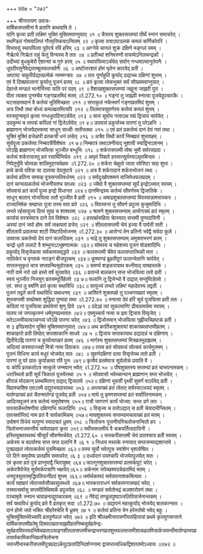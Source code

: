+++
title = "२७२"

+++
श्रीनारायण उवाच-  
वार्षिकसप्तमीनां वै व्रतानि कथयामि ते ।  
यानि कृत्वा व्रती लक्ष्मि! भुक्तिं मुक्तिमवाप्नुयात् ॥१ ॥
चैत्रस्य शुक्लसप्तम्यां तीर्थे स्नानं समाचरेत् ।  
स्थण्डिलं गोमयालिप्तं गौरमृत्तिकयाऽन्वितम् ॥२ ॥
कृत्वा तत्राऽष्टदलकं कमलं कर्णिकोपरि ।  
विभावसुं स्थापयित्वा पूर्वपत्रे रविं हरिम् ॥३ ॥
आग्नेये चानलं शुक्रं दक्षिणे मङ्गलं यमम् ।  
नैर्ऋत्ये निर्ऋतं राहुं केतुं विन्यस्य वै ततः ॥४ ॥
प्रतीच्यां शनिवरुणौ वायव्येऽनिलचन्द्रकौ ।  
उदीच्यां बुधकुबेरौ ऐशान्यां च गुरुं हरम् ॥५ ॥
स्थापयित्वाऽर्चयेत् सर्वान् गन्धमाल्यानुलेपनैः ।  
धूपदीपसुनैवेद्यताम्बूलफलचर्वणैः ॥६ ॥
अष्टोत्तरशतं होमं घृतेन कारयेद् व्रती ।  
अष्टाष्ट चाहुतीर्दद्यात्प्रत्येकं नाममन्त्रतः ॥७ ॥
ततः पूर्णाहुतिं कुर्याद् दद्याच्च दक्षिणां शुभाम् ।  
एवं वै दिक्प्रपालानां कुर्यात्तु पूजनं व्रतम् ॥८ ॥
व्रतं कृत्वा त्वेकभुक्तं सर्वं सौख्यमवाप्नुयात् ।  
देहान्ते मण्डलं भानोर्भित्त्वा याति परं पदम् ॥९ ॥
वैशाखशुक्लसप्तम्यां जह्नुना जाह्नवी पुरा ।  
पीता त्यक्ता पुनश्चैव गङ्गाव्रतमिदं मतम् ॥1.272.१० ॥
गङ्गां तु जाह्नवी स्नात्वा पूजयेदुपचारकैः ।  
घटसाहस्रदानं वै कर्तव्यं भूतिमिच्छता ॥११ ॥
सप्तकुलं नयेत्स्वर्गं गङ्गाव्रतमिदं शुभम् ।  
अत्र तिथौ तथा बोध्यं कमलव्रतमित्यपि ॥१२ ॥
तिलमात्रसुवर्णस्य कर्तव्यं कमलं शुभम् ।  
वस्त्रयुग्मावृतं कृत्वा गन्धधूपादिनाऽर्चयेत् ॥१३ ॥
सायं सूर्याय नत्वाऽथ पद्मं द्विजाय चार्पयेत् ।  
उदकुम्भं च तत्पद्मं कपिलां गां द्विजेऽर्पयेत् ॥१ ४॥
उपवासं प्रकुर्याच्च पारणां तु परेऽहनि ।  
ब्राह्मणान् भोजयेद्भक्त्या साधून् साध्वीः सतीस्तथा ॥१५ ॥
एवं व्रतं प्रकर्तव्यं दानं देयं गवां तथा ।  
भुक्तिं मुक्तिं व्रजेन्नारी व्रतकर्त्री धनं लसेत् ॥१६ ॥
अत्रैव तिथौ कार्यं निम्बव्रतं शुभावहम् ।  
सूर्यपूजा प्रकर्तव्या निम्बपत्रैर्विशेषतः ॥१ ७॥
निम्बपत्रं तथाऽश्नीयाद् भूशायी स्याद्विनाऽशनम् ।  
परेऽह्नि ब्राह्मणान् भोजयित्वा भुञ्जीत बन्धुभिः ॥१८ ॥
शर्करासप्तमी त्वेषा भूमौ सर्वरसप्रदा ।  
कर्तव्यं शर्करायास्तु व्रतं रसार्थिभिर्यतः ॥१९ ॥
अमृतं पिबतो हस्तात्सूर्यस्याऽमृतबिन्दवः ।  
निपेतुर्भुवि चोत्पन्ना शालिमुद्गयवेक्षवः ॥1.272.२० ॥
शर्करा चेक्षुतो जाता रवेरिष्टा सदा शुभा ।  
हव्ये कव्ये पवित्रा सा दातव्या देवतुष्टये ॥२१ ॥
अत्र वै शर्करादानं शर्कराभोजनं तथा ।  
कर्तव्यं व्रतिना सम्यक् पुत्रसन्ततिवर्धनम् ॥२२ ॥
सर्वदुःखोपशमनं वाजिमेधफलप्रदम् ।  
दानं चान्यत्प्रकर्तव्यं भोजनीयाश्च साधवः ॥२३ ॥
ज्येष्ठे वै शुक्लसप्तम्यां सूर्यं इन्द्रोऽभवत् स्वयम् ।  
सोपवासं व्रतं कार्यं पूज्य इन्द्रो विधानत ॥२४॥
दानमिन्द्रस्य कर्तव्यं सौवर्णस्य द्विजातिके ।  
साधून् बालान् भोजयित्वा ततौ भुञ्जीत वै व्रती ॥१५ ॥
अषाढशुक्लसप्तम्यां विवस्वान्नामभास्करः ।  
राज्याभिषेक सम्प्राप्तः पूजा तस्य मता व्रते ॥२६ ॥
विवस्वन्तं तु सौवर्ण प्रपूज्य कुसुमादिभिः ।  
लभते रर्हसायुज्य दिव्यं सुख च शाश्वतम् ॥२७ ॥
श्रावणे शुक्लसप्तम्याम् अर्व्यगाख्यं व्रतं स्मृतम् ।  
कार्पासं वस्त्रभेवात्र दाने देयं विशेषतः ॥२८ ॥
हस्तर्क्षसहिता चेत्स्यात् सप्तमी पुण्यदायिनी ।  
अस्यां दानं जपो होमः सर्वं त्वक्षयतां व्रजेत् ॥२९ ॥
शीतलासप्तमी चेयं इज्या वै पार्वती सती ।  
शीतलायै प्रदातव्या शाटी पिष्टादिभोजनम् ॥1.272.३० ॥
आरोग्यं तेन व्रतिनो भवेद्वै सर्वदा कुले ।  
उपवासः प्रकर्तव्यो देयं दानं फलादिकम् ॥३१ ॥
भाद्रे तु शुक्लसप्तम्याम् अमुक्ताभरणं व्रतम् ।  
चन्द्रो धृतो ललाटे वै शम्भुनाऽऽभूषणात्मकः ॥३२॥
सोमस्य च महेशस्य पूजनं षोडशादिभिः ।  
प्रकुर्याद् विसृजेन्नत्वा सर्वकामसमृद्धये ॥३२ ॥
फलसप्तमी चैवेयं फलसप्तात्मिकी मता ।  
नालिकेरं च वृन्ताकं नारङ्गं बीजपूरकम् ॥३४॥
कूष्माण्डं ब्रुहतीपूगं फलान्येतानि चार्पयेत् ।  
सप्ततन्तुकृतं चात्र सप्तग्रन्थिसुदोरकम् ॥३५ ॥
समर्प्य शङ्करायाथ बध्नीयाद् वामहस्तके ।  
नारी वामे नरो दक्षे हस्ते वर्षं सुरक्षयेत् ॥३६ ॥
व्रतान्ते बालकान् सप्त भोजयित्वा ततो व्रती ।  
स्वयं भुञ्जीत निजयुग् व्रतसम्पूर्तिहेतवे ॥३ ७॥
फलानि तु द्विजेभ्यो वै दद्यात् सन्तुष्टिहेतवे ।  
एवं. सप्त तु वर्षाणि व्रतं कृत्वा यथाविधि ॥३८॥
सायुज्यं लभते लक्ष्मि! महादेवस्य तद्वती ।  
पूजनं तद्व्रते कार्ये यथाविधि यथाधनम् ॥३९ ॥
आश्विने शुक्लपक्षे तु पञ्चगव्यव्रतं स्मृतम् ।  
शुभसप्तमी सम्प्रोक्ता शुद्धिदा पुण्यदा तथा ॥1.272.४० ॥
स्नात्वा देवं हरिं सूर्य पूजयित्वा व्रती ततः ।  
कपिलां गां पूजयित्वा प्रार्थयेत्तां शृणु प्रिये ॥४१ ॥
ददेऽहं त्वां सुकल्याणि! प्रीयतामर्यमा स्वयम् ।  
पालय त्वं जगत्कृत्स्नं धर्मपुण्यप्रभावतः ॥४२॥
एवमुच्चार्य नत्वा च द्रवा द्विजाय विसृजेत् ।  
मतेऽऽभभीयात्पञ्चगव्यं परेऽहि पारणा चरेत् ॥४३ ॥
द्विजोत्तमान् भोजयित्वा गृह्णीयाच्छिष्टकं व्रती ।  
स ३ इरिप्रसादेन भुक्तिं मुक्तिमवाप्नुयात् ॥४४॥
अथ कार्तिकशुक्लायां शाकाख्यसप्तमीव्रतम् ।  
शाकाहारो व्रती तिष्ठेत् सप्तशाकानि साधवे ॥४ ५ ॥
द्विजाय सप्तकायाथ दद्यादन्नं च दक्षिणाम् ।  
द्वितीयेऽह्नि पारणां च कुर्यात्पापहरं व्रतम् ॥४६ ॥
मार्गस्य शुक्लसप्तम्यां मित्रव्रतमुदाहृतम् ।  
अदित्यां कश्यपाज्जज्ञे मित्रो नामा दिवाकरः ॥४७॥
तस्य व्रतं सोपवासं सोत्सवं कार्यमुत्तमम् ।  
पूजनं विधिना कार्य मधुरं भोजयेत् सतः ॥४८ ॥
सुवर्णदक्षिणां दत्वा विसृजेच्च ततो व्रती ।  
पारणां तु परे प्रातः कुर्यान्नत्वा रविं पुनः ॥४९॥
कृत्वैवं व्रतमेवात्र सूर्यलोकं प्रयाति वै ।  
यः कोपि व्रतकर्ताऽत्र सत्कुले जन्मवान् भवेत् ॥1.272.५० ॥
पौषशुक्लस्य सप्तम्यां व्रतं चाभयनामकम् ।  
धरास्थितो व्रती सूर्यं त्रिकालं पूजयेत्तथा ॥५ १ ॥
सोपवासो भवेच्चान्यान् ब्राह्मणान् सप्त भोजयेत् ।  
क्षीरान्नं मोदकान् प्रस्थमितान् दद्याद् द्विजातये ॥५२॥
दक्षिणां भूयसीं पृथ्वीं सुवर्णं वाऽर्पयेद् व्रती ।  
विप्राश्चाशिष एवाऽस्मै दद्युरभयदास्तथा ॥५३ ॥
अभयाख्यं व्रतं त्वेतत् सर्वस्याऽभयदं स्मृतम् ।  
मार्तण्डाख्यं व्रतं चैतन्मार्तण्डं पूजयेद् व्रती ॥५४॥
माघे तु कृष्णसप्तम्यां व्रतं सर्वाप्तिनामकम् ।  
आदित्यपूजनं तत्र कर्तव्यं समुपोषणम् ॥५५॥
रात्रौ जागरणं कार्यं भोज्या: सन्तः प्रगे ततः ।  
पायसान्नैस्तोषणीया दक्षिणाभिः फलादिभिः ॥५६ ॥
विसृज्य च ततोऽद्यात् स व्रती चेयादभीप्सितम् ।  
एतत्सर्वाप्तिदं नाम व्रतं वै सार्वकामिकम् ॥५७॥
माघशुक्लस्य सप्तम्यामचलाख्यं व्रतं मतम् ।  
उपोषणं विधेयं यत्पुण्यं स्यादचलं ध्रुवम् ॥५८ ॥
त्रिलोचनः पूजनीयस्त्रिलोचनान्वितो हरः ।  
त्रिलोचनाजयन्तीयं सर्वपापहरा कृता ॥५९॥
रथीयसप्तमीयं वै चक्रवर्तित्वदायिनी ।  
हस्तियुक्तरथस्थं श्रीसूर्यं सौवर्णमर्चयेत् ॥1.272.६० ॥
भास्करीसप्तमी चेयं प्रातश्चात्र व्रती स्वयम् ।  
अर्कस्य च बदर्याश्च सप्त सप्त दलानि वै ॥६ १ ॥
निधाय मस्तके स्नायात् सप्तजन्माद्यशान्तये ।  
पुत्रप्रदव्रतं त्वेतत्कर्तव्यं पुत्रमिच्छता ॥६२॥
तस्य सूर्यो भवेत्पुत्रः स्वांशेन भृशतोषितः ।  
परे दिने समुपोष्य प्रातर्होमं समाचरेत् ॥६ ३ ॥
दध्योदनं पयश्चापि भोजयेत्पूजयेत् सतः ।  
एवं कृत्वा व्रतं पुत्रं प्राप्नुयाद्वै चिरायुषम् ॥६४॥
फाल्गुनशुक्लसप्तम्यां व्रतमर्कपुटं चरेत् ।  
अर्कपत्रैर्यजेत् सूर्यमर्कपत्राणि भक्षयेत्॥६५॥
अर्कनाम जपेच्छश्वदर्कव्रतमिदं मतम् ।  
धनपुत्रसुतास्मृद्धिपतिपत्नीप्रदं शुभम् ॥६६॥
धर्मार्थकामदं सर्वपापनाशकमित्यतः ।  
कार्यं यज्ञव्रतं त्वेतत्सर्वसौख्यसुलब्धये ॥६७॥
भास्कराराधनं सर्वकामनासम्प्रदं भवेत् ।  
तस्मात्सर्वासु सप्तमीतिथिष्वर्कं प्रपूजयेत् ॥६८ ॥
मण्डलं सर्वतोभद्रं कलशारोपणं तथा ।  
पञ्चामृतैः स्नपन चावाहनाद्युपचारकम् ॥६९ ॥
नैवेद्यं तण्डुलपुष्पाञ्जलिविसर्जनान्तकम् ।  
सर्वं यथाविधं कुर्याद् व्रते वै व्रतकृत् सदा ॥1.272.७० ॥
उद्यापनं महत्कुर्याद् भोजयेद् बालकान्सतः ।  
दानं होमो जपो भक्तिः श्रीहरेश्चेति वै ध्रुवम् ॥७ १ ॥
कर्तव्यं व्रतिना येन हरेस्तोषो भवेद् बहुः ।  
भुक्तिर्मुक्तिर्भवेच्चापि व्रतपूर्णफलं भवेत् ॥७२ ॥
इति श्रीलक्ष्मीनारायणीयसंहितायां प्रथमे कृतयुगसन्ताने वार्षिकसप्तमीव्रतेषु दिक्पालव्रतजाह्नवीव्रतनिम्बसूर्यव्रतेन्द्र-  
सूर्यव्रतविवस्वदभिषेकव्रताऽव्यङ्गशीतलासप्तमीचन्द्राभरणव्रतशुभफलसप्तमीशाकव्रतमित्रार्कजयन्तीमार्तण्डाभयव्रतसार्वकामिकाप्तिव्रतत्रिलोचना  
जयन्तीभास्करीसप्तमीपुत्रप्रदाऽर्कपुटव्रतादिनिदर्शननामा द्वासप्तत्यधिकद्विशततमोऽध्यायः ॥२७२ ॥
    
